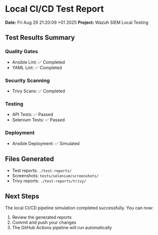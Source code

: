 # Local CI/CD Test Report

**Date:** Fri Aug 29 21:20:09 +01 2025
**Project:** Wazuh SIEM Local Testing

## Test Results Summary

### Quality Gates
- Ansible Lint: ✅ Completed
- YAML Lint: ✅ Completed

### Security Scanning
- Trivy Scans: ✅ Completed

### Testing
- API Tests: ✅ Passed
- Selenium Tests: ✅ Passed

### Deployment
- Ansible Deployment: ✅ Simulated

## Files Generated
- Test reports: `./test-reports/`
- Screenshots: `tests/selenium/screenshots/`
- Trivy reports: `./test-reports/trivy/`

## Next Steps
The local CI/CD pipeline simulation completed successfully. You can now:
1. Review the generated reports
2. Commit and push your changes
3. The GitHub Actions pipeline will run automatically
